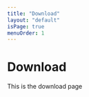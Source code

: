 ```yaml
---
title: "Download"
layout: "default"
isPage: true
menuOrder: 1
---
```


# Download

This is the download page

